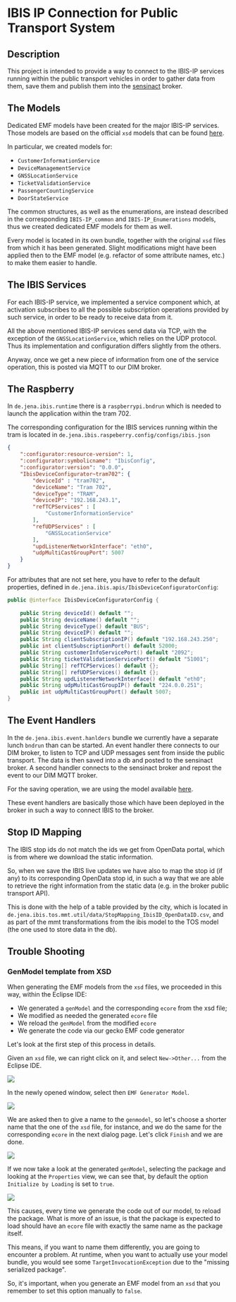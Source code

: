 # IBIS IP Connection for Public Transport System

## Description

This project is intended to provide a way to connect to the IBIS-IP services running within the public transport vehicles in order to gather data from them, save them and publish them into the [sensinact]() broker.

## The Models

Dedicated EMF models have been created for the major IBIS-IP services. Those models are based on the official `xsd` models that can be found [here](https://github.com/VDVde/VDV301).

In particular, we created models for:

+ `CustomerInformationService`
+ `DeviceManagementService`
+ `GNSSLocationService`
+ `TicketValidationService`
+ `PassengerCountingService`
+ `DoorStateService`

The common structures, as well as the enumerations, are instead described in the corresponding `IBIS-IP_common` and `IBIS-IP_Enumerations` models, thus we created dedicated EMF models for them as well.

Every model is located in its own bundle, together with the original `xsd` files from which it has been generated. Slight modifications might have been applied then to the EMF model (e.g. refactor of some attribute names, etc.) to make them easier to handle.

## The IBIS Services

For each IBIS-IP service, we implemented a service component which, at activation subscribes to all the possible subscription operations provided by such service, in order to be ready to receive data from it. 

All the above mentioned IBIS-IP services send data via TCP, with the exception of the `GNSSLocationService`, which relies on the UDP protocol. Thus its implementation and configuration differs slightly from the others.

Anyway, once we get a new piece of information from one of the service operation, this is posted via MQTT to our DIM broker. 

## The Raspberry

In `de.jena.ibis.runtime` there is a `raspberrypi.bndrun` which is needed to launch the application within the tram 702. 

The corresponding configuration for the IBIS services running within the tram is located in `de.jena.ibis.raspeberry.config/configs/ibis.json`

```json
{
	":configurator:resource-version": 1,
	":configurator:symbolicname": "IbisConfig",
	":configurator:version": "0.0.0",
	"IbisDeviceConfigurator~tram702": {
		"deviceId" : "tram702",
		"deviceName": "Tram 702",
		"deviceType": "TRAM",
		"deviceIP": "192.168.243.1",
		"refTCPServices" : [
			"CustomerInformationService"
		],
		"refUDPServices" : [
			"GNSSLocationService"
		],
		"updListenerNetworkInterface": "eth0",
		"udpMultiCastGroupPort": 5007
	}
}
```

For attributes that are not set here, you have to refer to the default properties, defined in `de.jena.ibis.apis/IbisDeviceConfiguratorConfig`:

```java
public @interface IbisDeviceConfiguratorConfig {
	
	public String deviceId() default "";	
	public String deviceName() default "";	
	public String deviceType() default "BUS";	
	public String deviceIP() default "";	
	public String clientSubscriptionIP() default "192.168.243.250";
	public int clientSubscriptionPort() default 52000;	
	public String customerInfoServicePort() default "2092";
	public String ticketValidationServicePort() default "51001";
	public String[] refTCPServices() default {};
	public String[] refUDPServices() default {};
	public String updListenerNetworkInterface() default "eth0";
	public String udpMultiCastGroupIP() default "224.0.0.251";
	public int udpMultiCastGroupPort() default 5007;
}

```

## The Event Handlers

In the `de.jena.ibis.event.hanlders` bundle we currently have a separate lunch `bndrun` than can be started. An event handler there connects to our DIM broker, to listen to TCP and UDP messages sent from inside the public transport. The data is then saved into a db and posted to the sensinact broker. A second handler connects to the sensinact broker and repost the event to our DIM MQTT broker. 

For the saving operation, we are using the model available [here](https://github.com/de-jena/upd-models/tree/snapshot/de.jena.udp.trafficos.publictransport.model). 

These event handlers are basically those which have been deployed in the broker in such a way to connect IBIS to the broker.

## Stop ID Mapping

The IBIS stop ids do not match the ids we get from OpenData portal, which is from where we download the static information.

So, when we save the IBIS live updates we have also to map the stop id (if any) to its corresponding OpenData stop id, in such a way that we are able to retrieve the right information from the static data (e.g. in the broker public transport API).

This is done with the help of a table provided by the city, which is located in `de.jena.ibis.tos.mmt.util/data/StopMapping_IbisID_OpenDataID.csv`, and as part of the mmt transformations from the ibis model to the TOS model (the one used to store data in the db). 

## Trouble Shooting

### GenModel template from XSD

When generating the EMF models from the `xsd` files, we proceeded in this way, within the Eclipse IDE:

+ We generated a `genModel` and the corresponding `ecore` from the xsd file;
+ We modified as needed the generated `ecore` file
+ We reload the `genModel` from the modified `ecore`
+ We generate the code via our gecko EMF code generator

Let's look at the first step of this process in details.

Given an `xsd` file, we can right click on it, and select `New->Other...` from the Eclipse IDE.

![](./images/XSDGenIssue01.png)

In the newly opened window, select then `EMF Generator Model`.

![](./images/XSDGenIssue02.png)

We are asked then to give a name to the `genmodel`, so let's choose a shorter name that the one of the `xsd` file, for instance, and we do the same for the corresponding `ecore` in the next dialog page. Let's click `Finish` and we are done.

![](./images/XSDGenIssue03.png)

If we now take a look at the generated `genModel`, selecting the package and looking at the `Properties` view, we can see that, by default the option `Initialize by Loading` is set to `true`.

![](./images/XSDGenIssue04.png)

This causes, every time we generate the code out of our model, to reload the package. What is more of an issue, is that the package is expected to load should have an `ecore` file with exactly the same name as the package itself. 

This means, if you want to name them differently, you are going to encounter a problem. At runtime, when you want to actually use your model bundle, you would see some `TargetInvocationException` due to the "missing serialized package".

So, it's important, when you generate an EMF model from an `xsd` that you remember to set this option manually to `false`.
